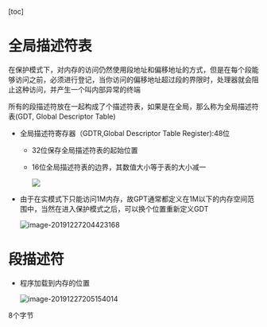 [toc]

# 全局描述符表

在保护模式下，对内存的访问仍然使用段地址和偏移地址的方式，但是在每个段能够访问之前，必须进行登记，当你访问的偏移地址超过段的界限时，处理器就会阻止这种访问，并产生一个叫内部异常的终端

所有的段描述符放在一起构成了个描述符表，如果是在全局，那么称为全局描述符表(GDT, Global Descriptor Table)

* 全局描述符寄存器（GDTR,Global Descriptor Table Register):48位

  * 32位保存全局描述符表的起始位置

  * 16位全局描述符表的边界，其数值大小等于表的大小减一

    ![](/Users/chenyansong/Documents/note/images/linux/x86/image-20191227202515199.png)

* 由于在实模式下只能访问1M内存，故GPT通常都定义在1M以下的内存空间范围中，当然在进入保护模式之后，可以换个位置重新定义GDT

  ![image-20191227204423168](/Users/chenyansong/Documents/note/images/linux/x86/image-20191227204423168.png)



# 段描述符

* 程序加载到内存的位置

  ![image-20191227205154014](/Users/chenyansong/Documents/note/images/linux/x86/image-20191227205154014.png)

  

8个字节



